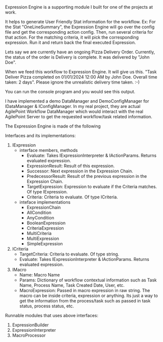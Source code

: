 Expression Engine is a supporting module I built for one of the projects at work. 

It helps to generate User Friendly Stat information for the workflow. Ex: For the Stat "OneLineSummary", the Expression Engine will go over the config file and get the corresponding action config. Then, run several criteria for that action. For the matching criteria, it will pick the corresponding expression. Run it and return back the final executed Expression.

Lets say we are currently have an ongoing Pizza Delivery Order. Currently, the status of the order is Delivery is complete. It was delivered by "John Doe". 

When we feed this workflow to Expression Engine. It will give us this. "Task Deliver Pizza completed on 01/01/2024 12:00 AM by John Doe. Overall time taken: 2 days". Please ignore the unrealistic delivery time taken. :-) 

You can run the console program and you would see this output. 

I have implemented a demo DataManager and DemoConfigManager for IDataManager & IConfigManager. In my real project, they are actual AgilePoint Workflow DataManager which would interact with the real AgilePoint Server to get the requested workflow/task related information.

The Expression Engine is made of the following

Interfaces and its implementations:
1. IExpression
    - interface members, methods
        - Evaluate: Takes IExpressionInterpreter & IActionParams. Returns evaluated expression.
        - ExpressionResult: Result of this expression.
        - Successor: Next expression in the Expression Chain.
        - PredecessorResult: Result of the previous expression in the Expression Chain.
        - TargetExpression: Expression to evaluate if the Criteria matches. Of type IExpression.
        - Criteria: Criteria to evaluate. Of type ICriteria.
    - inteface implementations
        - ExpressionChain
        - AllCondition
        - AnyCondition
        - BooleanExpression
        - CriteriaExpression
        - MultiCriteria
        - MultiExpression
        - SimpleExpression  
2. ICriteria
    - TargetCriteria: Criteria to evaluate. Of type string.
    - Evaluate: Takes IExpressionInterpreter & IActionParams. Returns evaluated expression.
3. IMacro
    - Name: Macro Name
    - Params: Dictionary of workflow contextual information such as Task Name, Process Name, Task Created Date, User, etc.
    - MacroExpression: Passed in macro expression in raw string. The macro can be inside criteria, expression or anything. Its just a way to get the information from the process/task such as passed in task status, process status, etc.

Runnable modules that uses above interfaces:
1. ExpressionBuilder
2. ExpressionInterpreter
3. MacroProcessor
